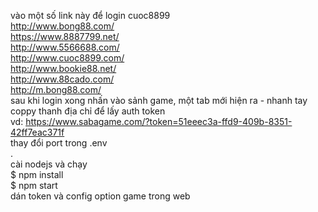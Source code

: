 vào một số link này để login cuoc8899<br>
http://www.bong88.com/<br>
https://www.8887799.net/<br>
http://www.5566688.com/<br>
http://www.cuoc8899.com/<br>
http://www.bookie88.net/<br>
http://www.88cado.com/<br>
http://m.bong88.com/<br>
sau khi login xong nhấn vào sảnh game, một tab mới hiện ra - nhanh tay coppy thanh địa chỉ để lấy auth token<br>
vd: https://www.sabagame.com/?token=51eeec3a-ffd9-409b-8351-42ff7eac371f<br>
thay đổi port trong .env<br>
.<br>
cài nodejs và chạy<br>
$ npm install<br>
$ npm start<br>
dán token và config option game trong web<br>